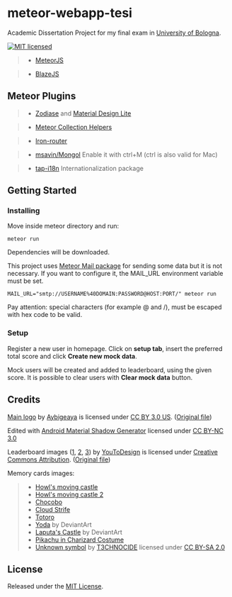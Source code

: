 meteor-webapp-tesi
==================

Academic Dissertation Project for my final exam in [University of Bologna](http://www.unibo.it/en/homepage).

[![MIT licensed](https://img.shields.io/badge/license-MIT-blue.svg)](https://github.com/christianascone/meteor-webapp-tesi/blob/master/LICENSE)

> - [MeteorJS](https://www.meteor.com)

> - [BlazeJS](http://blazejs.org)

## Meteor Plugins

> - [Zodiase](https://github.com/Zodiase/meteor-mdl) and [Material Design Lite](https://getmdl.io/index.html)

> - [Meteor Collection Helpers](https://github.com/dburles/meteor-collection-helpers)

> - [Iron-router](https://github.com/iron-meteor/iron-router)

> - [msavin/Mongol](https://github.com/msavin/Mongol) Enable it with ctrl+M (ctrl is also valid for Mac)

> - [tap-i18n](https://github.com/TAPevents/tap-i18n) Internationalization package


## Getting Started

### Installing

Move inside meteor directory and run:
```
meteor run
```
Dependencies will be downloaded.

This project uses [Meteor Mail package](https://docs.meteor.com/api/email.html) for sending some data but it is not necessary.
If you want to configure it, the MAIL_URL environment variable must be set.

```
MAIL_URL="smtp://USERNAME%40DOMAIN:PASSWORD@HOST:PORT/" meteor run
```
Pay attention: special characters (for example @ and /), must be escaped with hex code to be valid.


### Setup

Register a new user in homepage.
Click on **setup tab**, insert the preferred total score and click **Create new mock data**.

Mock users will be created and added to leaderboard, using the given score.
It is possible to clear users with **Clear mock data** button.


## Credits

[Main logo](https://github.com/christianascone/meteor-webapp-tesi/blob/master/meteor/TesiMagistrale/public/images/logo.svg) by [Aybigeaya](https://thenounproject.com/aybigeaya/) is licensed under [CC BY 3.0 US](https://creativecommons.org/licenses/by/3.0/us/). ([Original file](https://thenounproject.com/term/screen-game/616239/))

Edited with [Android Material Shadow Generator](https://android-material-icon-generator.bitdroid.de/) licensed under [CC BY-NC 3.0](https://creativecommons.org/licenses/by-nc/3.0/)

Leaderboard images ([1](https://github.com/christianascone/meteor-webapp-tesi/blob/master/meteor/TesiMagistrale/public/images/pole-1.svg), [2](https://github.com/christianascone/meteor-webapp-tesi/blob/master/meteor/TesiMagistrale/public/images/pole-2.svg), [3](https://github.com/christianascone/meteor-webapp-tesi/blob/master/meteor/TesiMagistrale/public/images/pole-3.svg)) by [YouToDesign](http://www.youtodesign.com) is licensed under [Creative Commons Attribution](https://creativecommons.org/licenses/by/4.0/). ([Original file](http://www.youtodesign.com/Vector/LogosIcons/2014/0729/2765.html))

Memory cards images:
> - [Howl's moving castle](http://i.imgur.com/HzFbUWC.jpg)
> - [Howl's moving castle 2](http://www.gatto999.it/images/stories/Movie/Howls%20Moving%20Castle%20(4).jpg)
> - [Chocobo](http://vignette1.wikia.nocookie.net/ssb-allstars/images/f/fc/CT_Chocobo.png/revision/latest?cb=20130908001258)
> - [Cloud Strife](http://s267.photobucket.com/user/Animecrazy9161/media/Final%20fantasy/CloudStrife4.jpg.html)
> - [Totoro](http://1.bp.blogspot.com/-6-rpLsC-nGM/UVGFxHnjNFI/AAAAAAAAA7Y/j1qbh2_jdEg/s1600/totoro_by_noodlecutie123-d3j76oj.png)
> - [Yoda](http://orig09.deviantart.net/d3f0/f/2013/152/8/9/yoda_is_cool__by_yellow_submarine7-d67hyss.png) by DeviantArt
> - [Laputa's Castle](http://img00.deviantart.net/839e/i/2015/182/0/d/laputa__castle_in_the_sky_over_achensee___wp_by_fantasio-d8zco4i.jpg) by DeviantArt
> - [Pikachu in Charizard Costume](https://s-media-cache-ak0.pinimg.com/originals/98/2c/d8/982cd88ff2d4285eb3596073b14272ad.jpg)
> - [Unknown symbol](http://destiny.wikia.com/wiki/File:Unknown_License.png) by [T3CHNOCIDE](http://destiny.wikia.com/wiki/User:T3CHNOCIDE) licensed under [CC BY-SA 2.0](https://creativecommons.org/licenses/by-sa/2.0/)

## License

Released under the [MIT License](http://www.opensource.org/licenses/MIT).